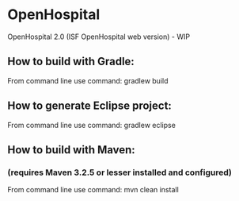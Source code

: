 # OpenHospital
OpenHospital 2.0 (ISF OpenHospital web version) - WIP

## How to build with Gradle:
From command line use command: gradlew build

## How to generate Eclipse project:
From command line use command: gradlew eclipse

## How to build with Maven:
### (requires Maven 3.2.5 or lesser installed and configured)
From command line use command: mvn clean install